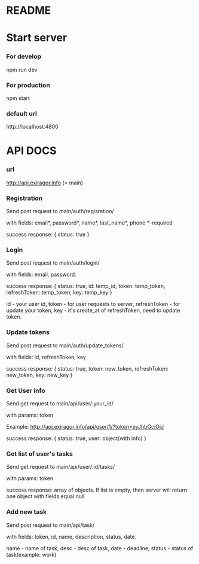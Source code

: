 # README #

# Start server #

### For develop ###
npm run dev
### For production ###
npm start
### default url ###
http://localhost:4800

# API DOCS #

### url ###
http://api.exiragor.info  (= main)

### Registration ###
Send post request to main/auth/regisration/

with fields:
   email*, password*, name*, last_name*, phone
  *-required

success response:
{
  status: true
}

### Login ###
Send post request to main/auth/login/

with fields: email, password.

success response:
{
  status: true,
  id: temp_id,
  token: temp_token,
  refreshToken: temp_token,
  key: temp_key
}

id - your user id,
token - for user requests to server,
refreshToken - for update your token,
key - it's create_at of refreshToken, need to update token.

### Update tokens ###
Send post request to main/auth/update_tokens/

with fields:
id, refreshToken, key

success response:
{
  status: true,
  token: new_token,
  refreshToken: new_token,
  key: new_key
}

### Get User info ###
Send get request to main/api/user/:your_id/

with params:
token

Example: http://api.exiragor.info/api/user/1/?token=eyJhbGciOiJ

success response: 
{
  status: true,
  user: object(with info)
}

### Get list of user's tasks ###
Send get request to main/api/user/:id/tasks/

with params:
token

success response: array of objects. If list is empty, then server will return one object with fields equal null.

### Add new task ###
Send post request to main/api/task/

with fields:
token, id, name, description, status, date.

name - name of task, desc - desc of task, date - deadline, status - status of task(example: work)